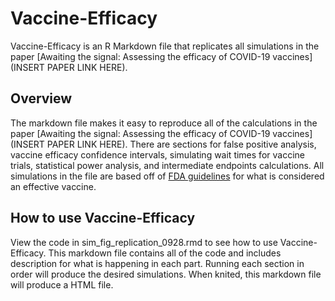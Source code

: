 # Vaccine-Efficacy

Vaccine-Efficacy is an R Markdown file that replicates all simulations in the paper [Awaiting the signal: Assessing the efficacy of COVID-19 vaccines](INSERT PAPER LINK HERE).

## Overview

The markdown file makes it easy to reproduce all of the calculations in the paper [Awaiting the signal: Assessing the efficacy of COVID-19 vaccines](INSERT PAPER LINK HERE). There are sections for false positive analysis, vaccine efficacy confidence intervals, simulating wait times for vaccine trials, statistical power analysis, and intermediate endpoints calculations. All simulations in the file are based off of [FDA guidelines](https://www.fda.gov/media/139638/download) for what is considered an effective vaccine. 

## How to use Vaccine-Efficacy

View the code in sim_fig_replication_0928.rmd to see how to use Vaccine-Efficacy. This markdown file contains all of the code and includes description for what is happening in each part. Running each section in order will produce the desired simulations. When knited, this markdown file will produce a HTML file.
